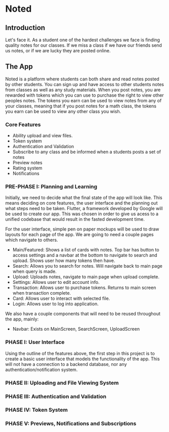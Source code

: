 # Noted

## Introduction
Let's face it. As a student one of the hardest challenges we face is finding quality notes for our classes. If we miss a class if we have our friends send us notes, or if we are lucky they are posted online. 

## The App
Noted is a platform where students can both share and read notes posted by other students. You can sign up and have access to other students notes from classes as well as any study materials. When you post notes, you are rewarded with tokens which you can use to purchase the right to view other peoples notes. The tokens you earn can be used to view notes from any of your classes, meaning that if you post notes for a math class, the tokens you earn can be used to view any other class you wish. 

### Core Features
- Ability upload and view files.
- Token system 
- Authentication and Validation
- Subscribe to any class and be informed when a students posts a set of notes
- Preview notes
- Rating system 
- Notifications

### PRE-PHASE I: Planning and Learning
Initially, we need to decide what the final state of the app will look like. This means deciding on core features, the user interface and the planning out what steps need to be taken. Flutter, a framework developed by Google will be used to create our app. This was chosen in order to give us acess to a unified codebase that would result in the fasted development time.

For the  user interface, simple pen on paper mockups will be used to draw layouts for each page of the app. We are going to need a couple pages which navigate to others.

- Main/Featured: Shows a list of cards with notes. Top bar has button to access settings and a navbar at the bottom to navigate to search and upload. Shows user how many tokens then have.
- Search: Allows you to search for notes. Will navigate back to main page when query is made.
- Upload: Uploads notes, navigate to main page when upload complete.
- Settings: Allows user to edit account info.
- Transaction: Allows user to purchase tokens. Returns to main screen when transaction complete.
- Card: Allows user to interact with selected file.
- Login: Allows user to log into application.

We also have a couple components that will need to be reused throughout the app, mainly:
- Navbar: Exists on MainScreen, SearchScreen, UploadScreen

### PHASE I: User Interface
Using the outline of the features above, the first step in this project is to create a basic user interface that models the functionality of the app. This will not have a connection to a backend database, nor any authentication/notification system. 

### PHASE II: Uploading and File Viewing System

### PHASE III: Authentication and Validation

### PHASE IV: Token System

### PHASE V: Previews, Notifications and Subscriptions

